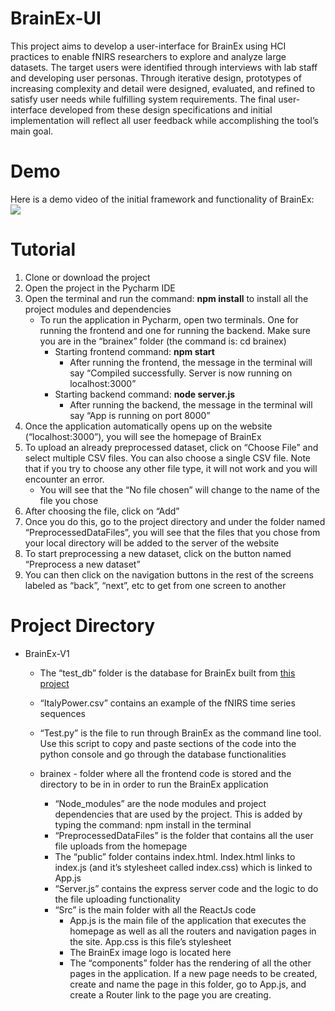 # BrainEx-UI
This project aims to develop a user-interface for BrainEx using HCI practices to enable fNIRS researchers to explore and analyze large datasets. The target users were identified through interviews with lab staff and developing user personas. Through iterative design, prototypes of increasing complexity and detail were designed, evaluated, and refined to satisfy user needs while fulfilling system requirements. The final user-interface developed from these design specifications and initial implementation will reflect all user feedback while accomplishing the tool’s main goal. 

# Demo
Here is a demo video of the initial framework and functionality of BrainEx:
![](BrainEx-DemoVideo.gif)

# Tutorial

1. Clone or download the project 
2. Open the project in the Pycharm IDE
3. Open the terminal and run the command: **npm install** to install all the project modules and dependencies
   * To run the application in Pycharm, open two terminals. One for running the frontend and one for running the backend. Make sure you are in the “brainex” folder (the command is: cd brainex)
     * Starting frontend command: **npm start**
       * After running the frontend, the message in the terminal will say “Compiled successfully. Server is now running on localhost:3000”
     * Starting backend command: **node server.js**
       * After running the backend, the message in the terminal will say “App is running on port 8000”
4. Once the application automatically opens up on the website (“localhost:3000”), you will see the homepage of BrainEx
5. To upload an already preprocessed dataset, click on “Choose File” and select multiple CSV files. You can also choose a single CSV file. Note that if you try to choose any other file type, it will not work and you will encounter an error. 
   * You will see that the “No file chosen” will change to the name of the file you chose
6. After choosing the file, click on “Add”
7. Once you do this, go to the project directory and under the folder named “PreprocessedDataFiles”, you will see that the files that you chose from your local directory will be added to the server of the website
8. To start preprocessing a new dataset, click on the button named “Preprocess a new dataset”
9. You can then click on the navigation buttons in the rest of the screens labeled as “back”, “next”, etc to get from one screen to another


# Project Directory
* BrainEx-V1 
  * The “test_db” folder is the database for BrainEx built from [this project](https://github.com/ApocalyVec/Genex)
  * “ItalyPower.csv” contains an example of the fNIRS time series sequences 
  * “Test.py” is the file to run through BrainEx as the command line tool. Use this script to copy and paste sections of the code into the python console and go through the database functionalities 

  * brainex - folder where all the frontend code is stored and the directory to be in in order to run the BrainEx application
    * “Node_modules” are the node modules and project dependencies that are used by the project. This is added by typing the command: npm install in the terminal
    * “PreprocessedDataFiles” is the folder that contains all the user file uploads from the homepage
    * The “public” folder contains index.html. Index.html links to index.js (and it’s stylesheet called index.css) which is linked to App.js
    * “Server.js” contains the express server code and the logic to do the file uploading functionality
    * “Src” is the main folder with all the ReactJs code
      * App.js is the main file of the application that executes the homepage as well as all the routers and navigation pages in the site. App.css is this file’s stylesheet
      * The BrainEx image logo is located here
      * The “components” folder has the rendering of all the other pages in the application. If a new page needs to be created, create and name the page in this folder, go to App.js, and create a Router link to the page you are creating. 

